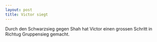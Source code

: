 ```yaml
---
layout: post
title: Victor siegt
---
```

Durch den Schwarzsieg gegen Shah hat Victor einen grossen Schritt in Richtug Gruppensieg gemacht.
